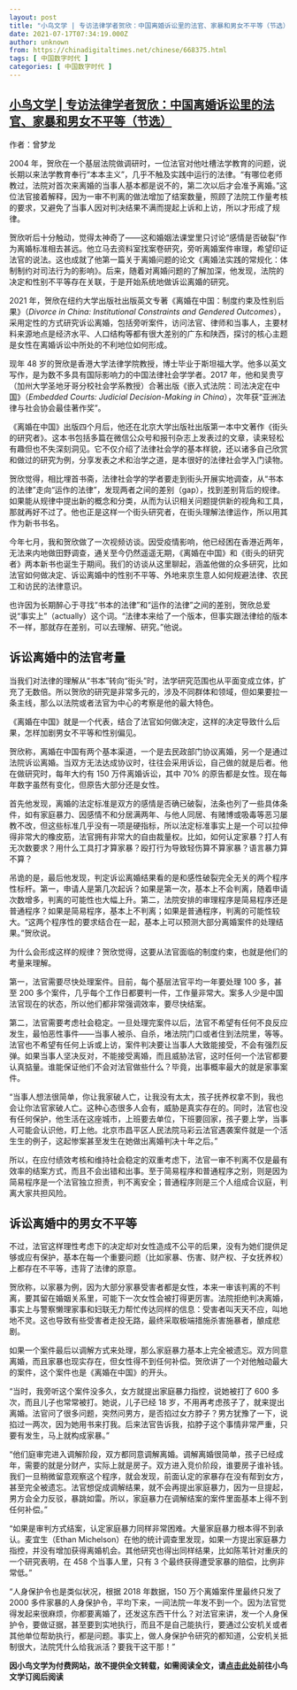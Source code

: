 ```yaml
---
layout: post
title: "小鸟文学 | 专访法律学者贺欣：中国离婚诉讼里的法官、家暴和男女不平等（节选）"
date: 2021-07-17T07:34:19.000Z
author: unknown
from: https://chinadigitaltimes.net/chinese/668375.html
tags: [ 中国数字时代 ]
categories: [ 中国数字时代 ]
---
```

<!--1626507259000-->
[小鸟文学 | 专访法律学者贺欣：中国离婚诉讼里的法官、家暴和男女不平等（节选）](https://chinadigitaltimes.net/chinese/668375.html)
------

<div>
<p><zz>作者：曾梦龙</zz></p><p>2004 年，贺欣在一个基层法院做调研时，一位法官对他吐槽法学教育的问题，说长期以来法学教育奉行“本本主义”，几乎不触及实践中运行的法律。“有哪位老师教过，法院对首次来离婚的当事人基本都是说不的，第二次以后才会准予离婚。”这位法官接着解释，因为一审不判离的做法增加了结案数量，照顾了法院工作量考核的要求，又避免了当事人因对判决结果不满而提起上诉和上访，所以才形成了规律。</p><p>贺欣听后十分触动，觉得太神奇了——这和婚姻法课堂里只讨论“感情是否破裂”作为离婚标准相去甚远。他立马去资料室找案卷研究，旁听离婚案件审理，希望印证法官的说法。这也成就了他第一篇关于离婚问题的论文《离婚法实践的常规化：体制制约对司法行为的影响》。后来，随着对离婚问题的了解加深，他发现，法院的决定和性别不平等存在关联，于是开始系统地做诉讼离婚的研究。</p><p>2021 年，贺欣在纽约大学出版社出版英文专著《离婚在中国：制度约束及性别后果》（<em>Divorce in China: Institutional Constraints and Gendered Outcomes</em>），采用定性的方式研究诉讼离婚，包括旁听案件，访问法官、律师和当事人，主要材料来源地点是经济水平、人口结构等都有很大差别的广东和陕西，探讨的核心主题是女性在离婚诉讼中所处的不利地位如何形成。</p><p>现年 48 岁的贺欣是香港大学法律学院教授，博士毕业于斯坦福大学。他多以英文写作，是为数不多具有国际影响力的中国法律社会学学者。2017 年，他和吴贵亨（加州大学圣地牙哥分校社会学系教授）合著出版《嵌入式法院：司法决定在中国》（<em>Embedded Courts: Judicial Decision-Making in China</em>），次年获“亚洲法律与社会协会最佳著作奖”。</p><p>《离婚在中国》出版四个月后，他还在北京大学出版社出版第一本中文著作《街头的研究者》。这本书包括多篇在微信公众号和报刊杂志上发表过的文章，读来轻松有趣但也不失深刻洞见。它不仅介绍了法律社会学的基本样貌，还以诸多自己欣赏和做过的研究为例，分享发表之术和治学之道，是本很好的法律社会学入门读物。</p><p>贺欣觉得，相比埋首书斋，法律社会学的学者要走到街头开展实地调查，从“书本的法律”走向“运作的法律”，发现两者之间的差别（gap），找到差别背后的规律。如果能从规律中提出新的概念和分类，从而为认识相关问题提供新的视角和工具，那就再好不过了。他也正是这样一个街头研究者，在街头理解法律运作，所以用其作为新书书名。</p><p>今年七月，我和贺欣做了一次视频访谈。因受疫情影响，他已经困在香港近两年，无法来内地做田野调查，通关至今仍然遥遥无期，《离婚在中国》和《街头的研究者》两本新书也诞生于期间。我们的访谈从这里聊起，涵盖他做的众多研究，比如法官如何做决定、诉讼离婚中的性别不平等、外地来京生意人如何规避法律、农民工和访民的法律意识。</p><p>也许因为长期醉心于寻找“书本的法律”和“运作的法律”之间的差别，贺欣总爱说“事实上”（actually）这个词。“法律本来给了一个版本，但事实跟法律给的版本不一样，那就存在差别，可以去理解、研究。”他说。</p><h2>诉讼离婚中的法官考量</h2><p>当我们对法律的理解从“书本”转向“街头”时，法学研究范围也从平面变成立体，扩充了无数倍。所以贺欣的研究是非常多元的，涉及不同群体和领域，但如果要拉一条主线，那么以法院或者法官为中心的考察是他的最大特色。</p><p>《离婚在中国》就是一个代表，结合了法官如何做决定，这样的决定导致什么后果，怎样加剧男女不平等和性别偏见。</p><p>贺欣称，离婚在中国有两个基本渠道，一个是去民政部门协议离婚，另一个是通过法院诉讼离婚。当双方无法达成协议时，往往会采用诉讼，自己做的就是后者。他在做研究时，每年大约有 150 万件离婚诉讼，其中 70% 的原告都是女性。现在每年数字虽然有变化，但原告大部分还是女性。</p><p>首先他发现，离婚的法定标准是双方的感情是否确已破裂，法条也列了一些具体条件，如有家庭暴力、因感情不和分居满两年、与他人同居、有赌博或吸毒等恶习屡教不改，但这些标准几乎没有一项是硬指标，所以法定标准事实上是一个可以拉伸得非常大的橡皮筋，法官拥有非常大的自由裁量权。比如，如何认定家暴？打人有无次数要求？用什么工具打才算家暴？殴打行为导致轻伤算不算家暴？语言暴力算不算？</p><p>吊诡的是，最后他发现，判定诉讼离婚结果看的是和感性破裂完全无关的两个程序性标杆。第一，申请人是第几次起诉？如果是第一次，基本上不会判离，随着申请次数增多，判离的可能性也大幅上升。第二，法院安排的审理程序是简易程序还是普通程序？如果是简易程序，基本上不判离；如果是普通程序，判离的可能性较大。“这两个程序性的要求结合在一起，基本上可以预测大部分离婚案件的处理结果。”贺欣说。</p><p>为什么会形成这样的规律？贺欣觉得，这要从法官面临的制度约束，也就是他们的考量来理解。</p><p>第一，法官需要尽快处理案件。目前，每个基层法官平均一年要处理 100 多，甚至 200 多个案件，几乎每个工作日都要判一件，工作量非常大。案多人少是中国法官现在的状态，所以他们都非常强调效率，要尽快结案。</p><p>第二，法官需要考虑社会稳定。一旦处理完案件以后，法官不希望有任何不良反应发生，最怕恶性事件——当事人被杀、自杀，堵法院门口或者住到法院里，等等。法官也不希望有任何上诉或上访，案件判决要让当事人大致能接受，不会有强烈反弹。如果当事人坚决反对，不能接受离婚，而且威胁法官，这时任何一个法官都要认真掂量。谁能保证他们不会对法官做些什么？毕竟，出事概率最大的就是家事案件。</p><p>“当事人想法很简单，你让我家破人亡，让我没有太太，孩子抚养权拿不到，我也会让你法官家破人亡。这种心态很多人会有，威胁是真实存在的。同时，法官也没有任何保护，他生活在这座城市，上班要去单位，下班要回家，孩子要上学，当事人可能会认识他，盯上他。北京市昌平区人民法院马彩云法官遇袭案件就是一个活生生的例子，这起惨案甚至发生在她做出离婚判决十年之后。”</p><p>所以，在应付绩效考核和维持社会稳定的双重考虑下，法官一审不判离不仅是最有效率的结案方式，而且不会出错和出事。至于简易程序和普通程序之别，则是因为简易程序是一个法官独立担责，判不离安全；普通程序则是三个人组成合议庭，判离大家共担风险。</p><h2>诉讼离婚中的男女不平等</h2><p>不过，法官这样理性考虑下的决定却对女性造成不公平的后果，没有为她们提供足够或应有保护，基本在每一个重要问题（比如家暴、伤害、财产权、子女抚养权）上都存在不平等，违背了法律的原意。</p><p>贺欣称，以家暴为例，因为大部分家暴受害者都是女性，本来一审该判离的不判离，要其留在婚姻关系里，可能下一次女性会被打得更厉害。法院拒绝判决离婚，事实上与警察懒理家事和妇联无力帮忙传达同样的信息：受害者叫天天不应，叫地地不灵。这也导致有些受害者走投无路，最终采取极端措施杀害施暴者，酿成悲剧。</p><p>如果一个案件最后以调解方式来处理，那么家庭暴力基本上完全被遗忘。双方同意离婚，而且家暴也现实存在，但女性得不到任何补偿。贺欣讲了一个对他触动最大的案件，这个案件也是《离婚在中国》的开头。</p><p>“当时，我旁听这个案件没多久，女方就提出家庭暴力指控，说她被打了 600 多次，而且儿子也常常被打。她说，儿子已经 18 岁，不用再考虑孩子了，就来提出离婚。法官问了很多问题，突然问男方，是否掐过女方脖子？男方犹豫了一下，说掐过一两次，因为她用书来打我。后来法官告诉我，掐脖子这个事情非常严重，只要有发生，马上就构成家暴。”</p><p>“他们庭审完进入调解阶段，双方都同意调解离婚。调解离婚很简单，孩子已经成年，需要的就是分财产，实际上就是房子。双方进入竞价阶段，谁要房子谁补钱。我们一旦稍微留意观察这个程序，就会发现，前面认定的家暴存在没有帮到女方，甚至完全被遗忘。法官想促成调解结果，就不会再提出家庭暴力，因为一旦提起，男方会全力反驳，暴跳如雷。所以，家庭暴力在调解结案的案件里面基本上得不到任何补偿。”</p><p>“如果是审判方式结案，认定家庭暴力同样非常困难。大量家庭暴力根本得不到承认。麦宜生（Ethan Michelson）在他的统计调查里发现，如果一方提出家庭暴力指控，并没有增加获得离婚机会。其他研究也得出同样结果，比如陈苇针对重庆的一个研究表明，在 458 个当事人里，只有 3 个最终获得遭受家暴的赔偿，比例非常低。”</p><p>“人身保护令也是类似状况，根据 2018 年数据，150 万个离婚案件里最终只发了 2000 多件家暴的人身保护令，平均下来，一间法院一年发不到一个。因为法官觉得发起来很麻烦，你都要离婚了，还发这东西干什么？对法官来讲，发一个人身保护令，要做证据，甚至要到实地执行，而且不是自己能执行，要通过公安机关或者其他单位帮助执行，都是问题。事实上，做人身保护令研究的都知道，公安机关抵制很大，法院凭什么给我派活？要我干这干那！”</p><p><strong>因小鸟文学为付费网站，故不提供全文转载，如需阅读全文，请<a href="https://app.aves.art/api/lb_post/share?id=293" title="点击此处">点击此处</a>前往小鸟文学订阅后阅读 </strong></p>
</div>
